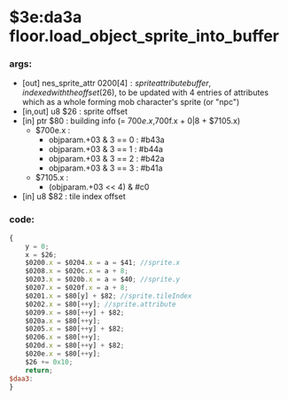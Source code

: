 ﻿

# $3e:da3a floor.load_object_sprite_into_buffer


### args:
+	[out] nes_sprite_attr $0200[4]: sprite attribute buffer, indexed with the offset ($26), to be updated with 4 entries of attributes which as a whole forming mob character's sprite (or "npc") 
+	[in,out] u8 $26 : sprite offset
+	[in] ptr $80 : building info (= $700e.x,$700f.x + 0|8 + $7105.x)
	-	$700e.x :
		-	objparam.+03 & 3 == 0 : #b43a
		-	objparam.+03 & 3 == 1 : #b44a
		-	objparam.+03 & 3 == 2 : #b42a
		-	objparam.+03 & 3 == 3 : #b41a
	-	$7105.x :
		-	(objparam.+03 << 4) & #c0
+	[in] u8 $82 : tile index offset

### code:
```js
{
	y = 0;
	x = $26;
	$0200.x = $0204.x = a = $41; //sprite.x
	$0208.x = $020c.x = a + 8;
	$0203.x = $020b.x = a = $40; //sprite.y
	$0207.x = $020f.x = a + 8;
	$0201.x = $80[y] + $82;	//sprite.tileIndex
	$0202.x = $80[++y];	//sprite.attribute
	$0209.x = $80[++y] + $82;
	$020a.x = $80[++y];
	$0205.x = $80[++y] + $82;
	$0206.x = $80[++y];
	$020d.x = $80[++y] + $82;
	$020e.x = $80[++y];
	$26 += 0x10;
	return;
$daa3:
}
```





